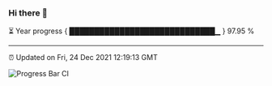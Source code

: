 ### Hi there 👋

⏳ Year progress { █████████████████████████████▁ } 97.95 %

---

⏰ Updated on Fri, 24 Dec 2021 12:19:13 GMT

![Progress Bar CI](https://github.com/liununu/liununu/workflows/Progress%20Bar%20CI/badge.svg)
